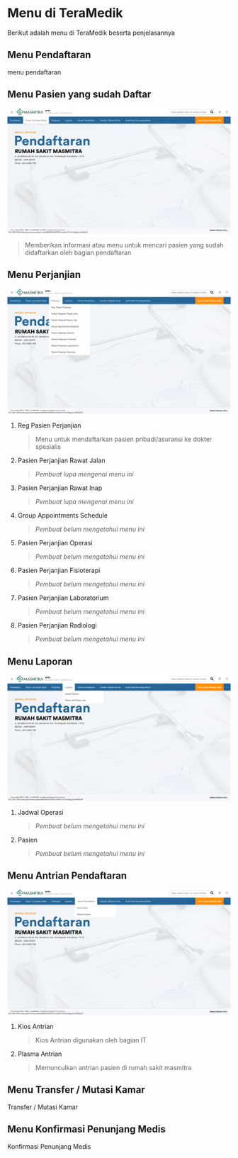 # Menu di TeraMedik

Berikut adalah menu di TeraMedik beserta penjelasannya

## Menu Pendaftaran

menu pendaftaran

## Menu Pasien yang sudah Daftar

![menu-pendaftaran](../images/pasien-yg-sudah-daftar-menu.png)

> Memberikan informasi atau menu untuk mencari pasien yang sudah didaftarkan oleh bagian pendaftaran

## Menu Perjanjian

![menu-perjanjian](../images/menu-perjanjian.png)

1. Reg Pasien Perjanjian

   > Menu untuk mendaftarkan pasien pribadi/asuransi ke dokter spesialis

2. Pasien Perjanjian Rawat Jalan

   > *Pembuat lupa mengenai menu ini*

3. Pasien Perjanjian Rawat Inap

   > *Pembuat lupa mengenai menu ini*

4. Group Appointments Schedule

   > *Pembuat belum mengetahui menu ini*

5. Pasien Perjanjian Operasi

   > *Pembuat belum mengetahui menu ini*

6. Pasien Perjanjian Fisioterapi

   > *Pembuat belum mengetahui menu ini*

7. Pasien Perjanjian Laboratorium

   > *Pembuat belum mengetahui menu ini*

8. Pasien Perjanjian Radiologi

   > *Pembuat belum mengetahui menu ini*

## Menu Laporan

![menu-laporan](../images/menu-laporan.png)

1. Jadwal Operasi

   > *Pembuat belum mengetahui menu ini*

2. Pasien

   > *Pembuat belum mengetahui menu ini*

## Menu Antrian Pendaftaran

![antrian-pendaftaran](../images/antrian-pendaftaran.png)

1. Kios Antrian

   > Kios Antrian digunakan oleh bagian IT

2. Plasma Antrian

   > Memunculkan antrian pasien di rumah sakit masmitra

## Menu Transfer / Mutasi Kamar

Transfer / Mutasi Kamar

## Menu Konfirmasi Penunjang Medis

Konfirmasi Penunjang Medis

